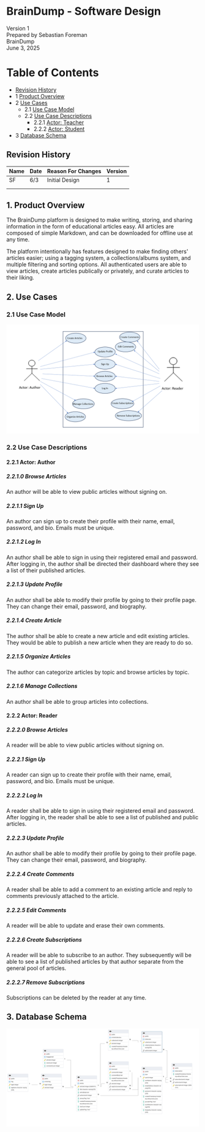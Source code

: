 # BrainDump - Software Design 

Version 1  
Prepared by Sebastian Foreman\
BrainDump\
June 3, 2025

Table of Contents
=================
* [Revision History](#revision-history)
* 1 [Product Overview](#1-product-overview)
* 2 [Use Cases](#2-use-cases)
  * 2.1 [Use Case Model](#21-use-case-model)
  * 2.2 [Use Case Descriptions](#22-use-case-descriptions)
    * 2.2.1 [Actor: Teacher](#221-actor-teacher)
    * 2.2.2 [Actor: Student](#222-actor-student) 
* 3 [Database Schema](#4-database-schema)

## Revision History
| Name | Date    | Reason For Changes  | Version   |
| ---- | ------- | ------------------- | --------- |
|  SF  | 6/3    | Initial Design      |    1      |
|      |         |                     |           |
|      |         |                     |           |

## 1. Product Overview
The BrainDump platform is designed to make writing, storing, and sharing information in the form of educational articles easy. All articles are composed of simple Markdown, and can be downloaded for offline use at any time.

The platform intentionally has features designed to make finding others' articles easier; using a tagging system, a collections/albums system, and multiple filtering and sorting options. 
All authenticated users are able to view articles, create articles publically or privately, and curate articles to their liking.

## 2. Use Cases
### 2.1 Use Case Model
![Use Case Model](https://github.com/EmiliaAT/braindump-csc340/blob/main/docs/BrainDump%20Use%20Case%20Model.png)

### 2.2 Use Case Descriptions

#### 2.2.1 Actor: Author

##### 2.2.1.0 Browse Articles
An author will be able to view public articles without signing on.
##### 2.2.1.1 Sign Up
An author can sign up to create their profile with their name, email, password, and bio. Emails must be unique.
##### 2.2.1.2 Log In
An author shall be able to sign in using their registered email and password. After logging in, the author shall be directed their dashboard where they see a list of their published articles.
##### 2.2.1.3 Update Profile
An author shall be able to modify their profile by going to their profile page. They can change their email, password, and biography.
##### 2.2.1.4 Create Article
The author shall be able to create a new article and edit existing articles. They would be able to publish a new article when they are ready to do so.
##### 2.2.1.5 Organize Articles
The author can categorize articles by topic and browse articles by topic.
##### 2.2.1.6 Manage Collections
An author shall be able to group articles into collections.


#### 2.2.2 Actor: Reader

##### 2.2.2.0 Browse Articles
A reader will be able to view public articles without signing on.
##### 2.2.2.1 Sign Up
A reader can sign up to create their profile with their name, email, password, and bio. Emails must be unique.
##### 2.2.2.2 Log In
A reader shall be able to sign in using their registered email and password. After logging in, the reader shall be able to see a list of published and public articles.
##### 2.2.2.3 Update Profile
An author shall be able to modify their profile by going to their profile page. They can change their email, password, and biography.
##### 2.2.2.4 Create Comments
A reader shall be able to add a comment to an existing article and reply to comments previously attached to the article. 
##### 2.2.2.5 Edit Comments
A reader will be able to update and erase their own comments.
##### 2.2.2.6 Create Subscriptions
A reader will be able to subscribe to an author. They subsequently will be able to see a list of published articles by that author separate from the general pool of articles. 
##### 2.2.2.7 Remove Subscriptions
Subscriptions can be deleted by the reader at any time.


## 3. Database Schema
![UML Class Diagram](https://github.com/EmiliaAT/braindump-csc340/blob/main/database/braindump_entity_relationship_diagram_v5.png)

